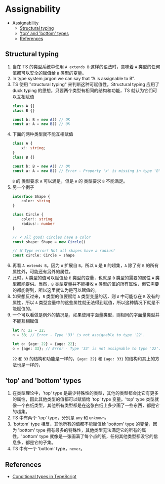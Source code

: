 # Assignability


<!-- TOC -->

- [Assignability](#assignability)
    - [Structural typing](#structural-typing)
    - ['top' and 'bottom' types](#top-and-bottom-types)
    - [References](#references)

<!-- /TOC -->


## Structural typing
1. 当在 TS 的类型系统中使用 `A extends B` 这样的语法时，意味着 `A` 类型的任何值都可以安全的赋值给 `B` 类型的变量。
2. In type system jargon we can say that “A is assignable to B”.
3. TS 使用 "structural typing" 来判断这种可赋值性。Structural typing 应用了 duck typing 的思想，只要两个类型有相同的结构和功能，TS 就认为它们可以互相赋值
    ```ts
    class A {}
    class B {}

    const b: B = new A() // OK
    const a: A = new B() // OK
    ```
4. 下面的两种类型就不能互相赋值
    ```ts
    class A {
        x!: string;
    }
    class B {}

    const b: B = new A() // OK
    const a: A = new B() // Error - Property 'x' is missing in type 'B' but required in type 'A'.
    ```
    `B` 的 类型要求 `A` 可以满足，但是 `A` 的 类型要求 `B` 不能满足。
5. 另一个例子
    ```ts
    interface Shape {
        color: string
    }

    class Circle {
        color!: string
        radius!: number
    }

    // ✔ All good! Circles have a color
    const shape: Shape = new Circle()

    // ✘ Type error! Not all shapes have a radius!
    const circle: Circle = shape
    ```
6. 再看 `A extends B`，因为 `A` 扩展自 `B`，所以 `A` 是 `B` 的超集，`A` 除了有 `B` 的所有属性外，可能还有另外的属性。
7. 此时，`A` 类型的值可以赋值给 `B` 类型的变量，也就是 `B` 类型的需要的属性 `A` 类型都能提供。当然，`B` 类型变量并不能接收 `A` 类型的值的所有属性，但它需要的都能得到，所以这里就认为是可以赋值的。
8. 如果想反过来，`B` 类型的值要赋给 `A` 类型变量的话，则 `A` 中可能存在 `B` 没有的属性，所以 `A` 类型变量中的这些属性就无法得到赋值，所以这种情况下就是不能赋值的。
9. 一个可以看做是例外的情况是，如果使用字面量类型，则相同的字面量类型并不能互相赋值
    ```ts
    let n: 22 = 22;
    n = 33; // Error - Type '33' is not assignable to type '22'.

    let o: {age: 22} = {age: 22};
    o = {age: 33}; // Error - Type '33' is not assignable to type '22'.
    ```
    `22` 和 `33` 的结构和功能是一样的，`{age: 22}` 和 `{age: 33}` 的结构和其上的方法也是一样的，


## 'top' and 'bottom' types
1. 在类型理论中，'top' type 是最少特殊性的类型，其他的类型都会比它有更多的属性，因此其他类型的值都可以赋值给 'top' type 变量。'top' type 类型就像一个白纸类型，其他所有类型都是在这张白纸上多少画了一些东西，都是它的超集。
2. TS 中有两个 'top' type，分别是 `any` 和 `unknown`。
3. 'bottom' type 相反，其他所有的值都不能赋值给 'bottom' type 的变量，因为 'bottom' type 拥有最多的特殊性，其他类型无法满足它的所有的属性。'bottom' type 就像是一张画满了每个点的纸，任何其他类型都没它的信息多，都是它的子集。
4. TS 中有一个 'bottom' type，`never`。


## References
* [Conditional types in TypeScript](https://artsy.github.io/blog/2018/11/21/conditional-types-in-typescript/)